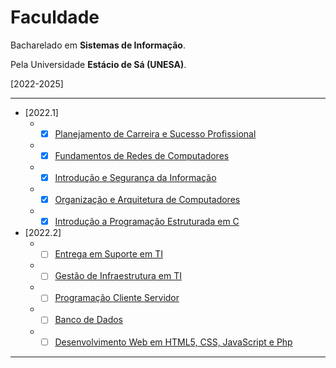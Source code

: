 # Faculdade

Bacharelado em **Sistemas de Informação**.

Pela Universidade **Estácio de Sá (UNESA)**.

[2022-2025]

---

* [2022.1]
    * - [x] [Planejamento de Carreira e Sucesso Profissional](/disciplinas/2022.1/planejamento-de-carreira-e-sucesso-profissional.md)
    * - [x] [Fundamentos de Redes de Computadores](/disciplinas/2022.1/fundamentos-de-redes-de-computadores.md)
    * - [x] [Introdução e Segurança da Informação](/disciplinas/2022.1/introducao-e-seguranca-da-informacao.md)
    * - [x] [Organização e Arquitetura de Computadores](/disciplinas/2022.1/organizacao-e-arquitetura-de-computadores.md)
    * - [x] [Introdução a Programação Estruturada em C](/disciplinas/2022.1/introducao-a-programacao-estruturada-em-c.md)

* [2022.2]
    * - [ ] [Entrega em Suporte em TI](/disciplinas/2022.2/entrega-em-suporte-em-ti.md)
    * - [ ] [Gestão de Infraestrutura em TI](/disciplinas/2022.2/gestao-de-infraestrutura-em-ti.md)
    * - [ ] [Programação Cliente Servidor](/disciplinas/2022.2/programacao-cliente-servidor.md)
    * - [ ] [Banco de Dados](/disciplinas/2022.2/banco-de-dados.md)
    * - [ ] [Desenvolvimento Web em HTML5, CSS, JavaScript e Php](/disciplinas/2022.2/desenvolvimento-web-em-htlm5-css-javascript-e-php.md)

---
